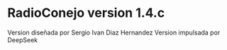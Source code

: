 # RadioConejo version 1.4.c

Version diseñada por Sergio Ivan Diaz Hernandez
Version impulsada por DeepSeek
